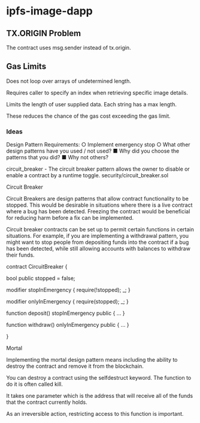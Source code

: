 # ipfs-image-dapp

## TX.ORIGIN Problem

The contract uses msg.sender instead of tx.origin.

## Gas Limits

Does not loop over arrays of undetermined length.

Requires caller to specify an index when retrieving specific image details. 

Limits the length of user supplied data. Each string has a max length.

These reduces the chance of the gas cost exceeding the gas limit.




### Ideas
Design Pattern Requirements:
○  	Implement emergency stop
○  	What other design patterns have you used / not used?
■  	Why did you choose the patterns that you did?
■  	Why not others?

circuit_breaker - The circuit breaker pattern allows the owner to disable or enable a contract by a runtime toggle. security/circuit_breaker.sol

Circuit Breaker

Circuit Breakers are design patterns that allow contract functionality to be stopped. This would be desirable in situations where there is a live contract where a bug has been detected. Freezing the contract would be beneficial for reducing harm before a fix can be implemented.


Circuit breaker contracts can be set up to permit certain functions in certain situations. For example, if you are implementing a withdrawal pattern, you might want to stop people from depositing funds into the contract if a bug has been detected, while still allowing accounts with balances to withdraw their funds.


contract CircuitBreaker {

bool public stopped = false;

modifier stopInEmergency { require(!stopped); _; }

modifier onlyInEmergency { require(stopped); _; }

function deposit() stopInEmergency public { … }

function withdraw() onlyInEmergency public { … } 

}


Mortal





Implementing the mortal design pattern means including the ability to destroy the contract and remove it from the blockchain.

 


You can destroy a contract using the selfdestruct keyword. The function to do it is often called kill.


It takes one parameter which is the address that will receive all of the funds that the contract currently holds.


As an irreversible action, restricting access to this function is important.
